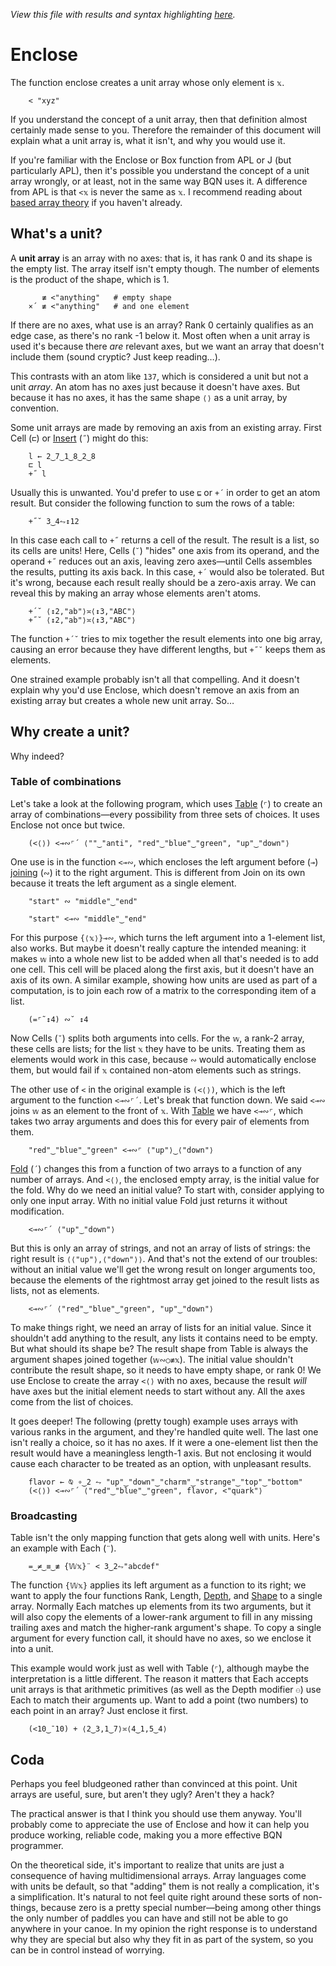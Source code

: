 *View this file with results and syntax highlighting [here](https://mlochbaum.github.io/BQN/doc/enclose.html).*

# Enclose

The function enclose creates a unit array whose only element is `𝕩`.

        < "xyz"

If you understand the concept of a unit array, then that definition almost certainly made sense to you. Therefore the remainder of this document will explain what a unit array is, what it isn't, and why you would use it.

If you're familiar with the Enclose or Box function from APL or J (but particularly APL), then it's possible you understand the concept of a unit array wrongly, or at least, not in the same way BQN uses it. A difference from APL is that `<𝕩` is never the same as `𝕩`. I recommend reading about [based array theory](based.md) if you haven't already.

## What's a unit?

A **unit array** is an array with no axes: that is, it has rank 0 and its shape is the empty list. The array itself isn't empty though. The number of elements is the product of the shape, which is 1.

           ≢ <"anything"   # empty shape
        ×´ ≢ <"anything"   # and one element

If there are no axes, what use is an array? Rank 0 certainly qualifies as an edge case, as there's no rank -1 below it. Most often when a unit array is used it's because there *are* relevant axes, but we want an array that doesn't include them (sound cryptic? Just keep reading…).

This contrasts with an atom like `137`, which is considered a unit but not a unit *array*. An atom has no axes just because it doesn't have axes. But because it has no axes, it has the same shape `⟨⟩` as a unit array, by convention.

Some unit arrays are made by removing an axis from an existing array. First Cell (`⊏`) or [Insert](fold.md) (`˝`) might do this:

        l ← 2‿7‿1‿8‿2‿8
        ⊏ l
        +˝ l

Usually this is unwanted. You'd prefer to use `⊑` or `+´` in order to get an atom result. But consider the following function to sum the rows of a table:

        +˝˘ 3‿4⥊↕12

In this case each call to `+˝` returns a cell of the result. The result is a list, so its cells are units! Here, Cells (`˘`) "hides" one axis from its operand, and the operand `+˝` reduces out an axis, leaving zero axes—until Cells assembles the results, putting its axis back. In this case, `+´` would also be tolerated. But it's wrong, because each result really should be a zero-axis array. We can reveal this by making an array whose elements aren't atoms.

        +´˘ ⟨↕2,"ab"⟩≍⟨↕3,"ABC"⟩
        +˝˘ ⟨↕2,"ab"⟩≍⟨↕3,"ABC"⟩

The function `+´˘` tries to mix together the result elements into one big array, causing an error because they have different lengths, but `+˝˘` keeps them as elements.

One strained example probably isn't all that compelling. And it doesn't explain why you'd use Enclose, which doesn't remove an axis from an existing array but creates a whole new unit array. So…

## Why create a unit?

Why indeed?

### Table of combinations

Let's take a look at the following program, which uses [Table](map.md#table) (`⌜`) to create an array of combinations—every possibility from three sets of choices. It uses Enclose not once but twice.

        (<⟨⟩) <⊸∾⌜´ ⟨""‿"anti", "red"‿"blue"‿"green", "up"‿"down"⟩

One use is in the function `<⊸∾`, which encloses the left argument before (`⊸`) [joining](join.md) (`∾`) it to the right argument. This is different from Join on its own because it treats the left argument as a single element.

        "start" ∾ "middle"‿"end"

        "start" <⊸∾ "middle"‿"end"

For this purpose `{⟨𝕩⟩}⊸∾`, which turns the left argument into a 1-element list, also works. But maybe it doesn't really capture the intended meaning: it makes `𝕨` into a whole new list to be added when all that's needed is to add one cell. This cell will be placed along the first axis, but it doesn't have an axis of its own. A similar example, showing how units are used as part of a computation, is to join each row of a matrix to the corresponding item of a list.

        (=⌜˜↕4) ∾˘ ↕4

Now Cells (`˘`) splits both arguments into cells. For the `𝕨`, a rank-2 array, these cells are lists; for the list `𝕩` they have to be units. Treating them as elements would work in this case, because `∾` would automatically enclose them, but would fail if `𝕩` contained non-atom elements such as strings.

The other use of `<` in the original example is `(<⟨⟩)`, which is the left argument to the function `<⊸∾⌜´`. Let's break that function down. We said `<⊸∾` joins `𝕨` as an element to the front of `𝕩`. With [Table](map.md#table) we have `<⊸∾⌜`, which takes two array arguments and does this for every pair of elements from them.

        "red"‿"blue"‿"green" <⊸∾⌜ ⟨"up"⟩‿⟨"down"⟩

[Fold](fold.md) (`´`) changes this from a function of two arrays to a function of any number of arrays. And `<⟨⟩`, the enclosed empty array, is the initial value for the fold. Why do we need an initial value? To start with, consider applying to only one input array. With no initial value Fold just returns it without modification.

        <⊸∾⌜´ ⟨"up"‿"down"⟩

But this is only an array of strings, and not an array of lists of strings: the right result is `⟨⟨"up"⟩,⟨"down"⟩⟩`. And that's not the extend of our troubles: without an initial value we'll get the wrong result on longer arguments too, because the elements of the rightmost array get joined to the result lists as lists, not as elements.

        <⊸∾⌜´ ⟨"red"‿"blue"‿"green", "up"‿"down"⟩

To make things right, we need an array of lists for an initial value. Since it shouldn't add anything to the result, any lists it contains need to be empty. But what should its shape be? The result shape from Table is always the argument shapes joined together (`𝕨∾○≢𝕩`). The initial value shouldn't contribute the result shape, so it needs to have empty shape, or rank 0! We use Enclose to create the array `<⟨⟩` with no axes, because the result *will* have axes but the initial element needs to start without any. All the axes come from the list of choices.

It goes deeper! The following (pretty tough) example uses arrays with various ranks in the argument, and they're handled quite well. The last one isn't really a choice, so it has no axes. If it were a one-element list then the result would have a meaningless length-1 axis. But not enclosing it would cause each character to be treated as an option, with unpleasant results.

        flavor ← ⍉ ∘‿2 ⥊ "up"‿"down"‿"charm"‿"strange"‿"top"‿"bottom"
        (<⟨⟩) <⊸∾⌜´ ⟨"red"‿"blue"‿"green", flavor, <"quark"⟩

### Broadcasting

Table isn't the only mapping function that gets along well with units. Here's an example with Each (`¨`).

        =‿≠‿≡‿≢ {𝕎𝕩}¨ < 3‿2⥊"abcdef"

The function `{𝕎𝕩}` applies its left argument as a function to its right; we want to apply the four functions Rank, Length, [Depth](depth.md), and [Shape](shape.md) to a single array. Normally Each matches up elements from its two arguments, but it will also copy the elements of a lower-rank argument to fill in any missing trailing axes and match the higher-rank argument's shape. To copy a single argument for every function call, it should have no axes, so we enclose it into a unit.

This example would work just as well with Table (`⌜`), although maybe the interpretation is a little different. The reason it matters that Each accepts unit arrays is that arithmetic primitives (as well as the Depth modifier `⚇`) use Each to match their arguments up. Want to add a point (two numbers) to each point in an array? Just enclose it first.

        (<10‿¯10) + ⟨2‿3,1‿7⟩≍⟨4‿1,5‿4⟩

## Coda

Perhaps you feel bludgeoned rather than convinced at this point. Unit arrays are useful, sure, but aren't they ugly? Aren't they a hack?

The practical answer is that I think you should use them anyway. You'll probably come to appreciate the use of Enclose and how it can help you produce working, reliable code, making you a more effective BQN programmer.

On the theoretical side, it's important to realize that units are just a consequence of having multidimensional arrays. Array languages come with units be default, so that "adding" them is not really a complication, it's a simplification. It's natural to not feel quite right around these sorts of non-things, because zero is a pretty special number—being among other things the only number of paddles you can have and still not be able to go anywhere in your canoe. In my opinion the right response is to understand why they are special but also why they fit in as part of the system, so you can be in control instead of worrying.
